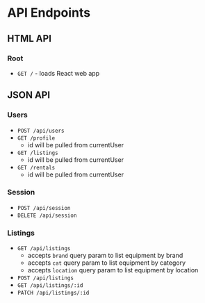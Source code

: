 # API Endpoints

## HTML API

### Root

- `GET /` - loads React web app

## JSON API

### Users

- `POST /api/users`
- `GET /profile`
  - id will be pulled from currentUser
- `GET /listings`
  - id will be pulled from currentUser
- `GET /rentals`
  - id will be pulled from currentUser

### Session

- `POST /api/session`
- `DELETE /api/session`

### Listings

- `GET /api/listings`
  - accepts `brand` query param to list equipment by brand
  - accepts `cat` query param to list equipment by category
  - accepts `location` query param to list equipment by location
- `POST /api/listings`
- `GET /api/listings/:id`
- `PATCH /api/listings/:id`
